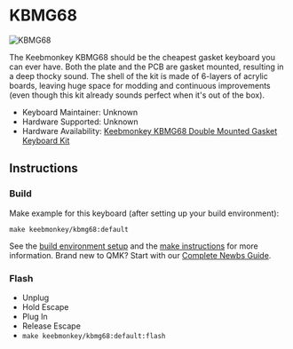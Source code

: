 # KBMG68

![KBMG68](https://cdn.shopify.com/s/files/1/0463/5980/6101/products/IMG_2062_600x.jpg?v=1636042030)

The Keebmonkey KBMG68 should be the cheapest gasket keyboard you can ever have. Both the plate and the PCB are gasket mounted, resulting in a deep thocky sound. The shell of the kit is made of 6-layers of acrylic boards, leaving huge space for modding and continuous improvements (even though this kit already sounds perfect when it's out of the box).

* Keyboard Maintainer: Unknown
* Hardware Supported: Unknown
* Hardware Availability: [Keebmonkey KBMG68 Double Mounted Gasket Keyboard Kit](https://www.keebmonkey.com/products/kbmg68)

## Instructions

### Build

Make example for this keyboard (after setting up your build environment):

    make keebmonkey/kbmg68:default

See the [build environment setup](https://docs.qmk.fm/#/getting_started_build_tools) and the [make instructions](https://docs.qmk.fm/#/getting_started_make_guide) for more information. Brand new to QMK? Start with our [Complete Newbs Guide](https://docs.qmk.fm/#/newbs).

### Flash

- Unplug
- Hold Escape
- Plug In
- Release Escape
- `make keebmonkey/kbmg68:default:flash`

